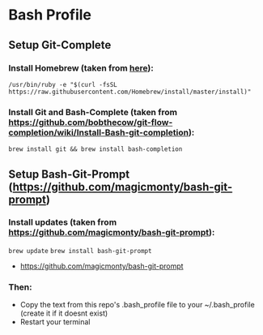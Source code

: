 # Bash Profile

## Setup Git-Complete
### Install Homebrew (taken from [here](https://brew.sh/)):
```/usr/bin/ruby -e "$(curl -fsSL https://raw.githubusercontent.com/Homebrew/install/master/install)"``` 

### Install Git and Bash-Complete (taken from https://github.com/bobthecow/git-flow-completion/wiki/Install-Bash-git-completion):
```brew install git && brew install bash-completion```

## Setup Bash-Git-Prompt (https://github.com/magicmonty/bash-git-prompt)
### Install updates (taken from https://github.com/magicmonty/bash-git-prompt):
```brew update```
```brew install bash-git-prompt```

* https://github.com/magicmonty/bash-git-prompt

### Then:
* Copy the text from this repo's .bash_profile file to your ~/.bash_profile (create it if it doesnt exist)
* Restart your terminal
